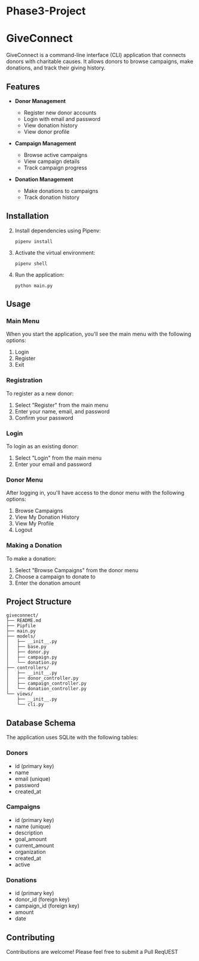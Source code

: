 # Phase3-Project
# GiveConnect

GiveConnect is a command-line interface (CLI) application that connects donors with charitable causes. It allows donors to browse campaigns, make donations, and track their giving history.

## Features

- **Donor Management**
  - Register new donor accounts
  - Login with email and password
  - View donation history
  - View donor profile

- **Campaign Management**
  - Browse active campaigns
  - View campaign details
  - Track campaign progress

- **Donation Management**
  - Make donations to campaigns
  - Track donation history

## Installation


2. Install dependencies using Pipenv:
   ```
   pipenv install
   ```

3. Activate the virtual environment:
   ```
   pipenv shell
   ```

4. Run the application:
   ```
   python main.py
   ```

## Usage

### Main Menu

When you start the application, you'll see the main menu with the following options:
1. Login
2. Register
3. Exit

### Registration

To register as a new donor:
1. Select "Register" from the main menu
2. Enter your name, email, and password
3. Confirm your password

### Login

To login as an existing donor:
1. Select "Login" from the main menu
2. Enter your email and password

### Donor Menu

After logging in, you'll have access to the donor menu with the following options:
1. Browse Campaigns
2. View My Donation History
3. View My Profile
4. Logout

### Making a Donation

To make a donation:
1. Select "Browse Campaigns" from the donor menu
2. Choose a campaign to donate to
3. Enter the donation amount

## Project Structure

```
giveconnect/
├── README.md
├── Pipfile
├── main.py
├── models/
│   ├── __init__.py
│   ├── base.py
│   ├── donor.py
│   ├── campaign.py
│   └── donation.py
├── controllers/
│   ├── __init__.py
│   ├── donor_controller.py
│   ├── campaign_controller.py
│   └── donation_controller.py
└── views/
    ├── __init__.py
    └── cli.py
```

## Database Schema

The application uses SQLite with the following tables:

### Donors
- id (primary key)
- name
- email (unique)
- password
- created_at

### Campaigns
- id (primary key)
- name (unique)
- description
- goal_amount
- current_amount
- organization
- created_at
- active

### Donations
- id (primary key)
- donor_id (foreign key)
- campaign_id (foreign key)
- amount
- date

## Contributing

Contributions are welcome! Please feel free to submit a Pull ReqUEST